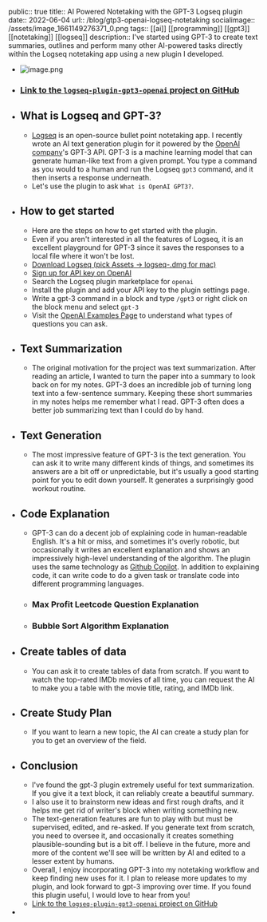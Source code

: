 public:: true
title:: AI Powered Notetaking with the GPT-3 Logseq plugin
date:: 2022-06-04
url:: /blog/gtp3-openai-logseq-notetaking
socialimage:: /assets/image_1661149276371_0.png
tags:: [[ai]] [[programming]] [[gpt3]] [[notetaking]] [[logseq]]
description:: I've started using GPT-3 to create text summaries, outlines and perform many other AI-powered tasks directly within the Logseq notetaking app using a new plugin I developed.

- ![image.png](../assets/image_1661149276371_0.png)
- ### [Link to the `logseq-plugin-gpt3-openai` project on GitHub](https://github.com/briansunter/logseq-plugin-gpt3-openai)
- ## What is Logseq and GPT-3?
	- [Logseq](https://logseq.com/) is an open-source bullet point notetaking app. I recently wrote an AI text generation plugin for it powered by the [OpenAI company](https://openai.com/)'s GPT-3 API.
	  GPT-3 is a machine learning model that can generate human-like text from a given prompt. You type a command as you would to a human and run the Logseq  `gpt3` command, and it then inserts a response underneath.
	- Let's use the plugin to ask `What is OpenAI GPT3?`.
- ## How to get started
	- Here are the steps on how to get started with the plugin.
	- Even if you aren't interested in all the features of Logseq, it is an excellent playground for GPT-3 since it saves the responses to a local file where it won't be lost.
	- [Download Logseq (pick Assets -> logseq-.dmg for mac)](https://github.com/logseq/logseq/releases)
	- [Sign up for API key on OpenAI](https://openai.com/api/)
	- Search the Logseq plugin marketplace for `openai`
	- Install the plugin and add your API key to the plugin settings page.
	- Write a gpt-3 command in a block and type `/gpt3` or right click on the block menu and select `gpt-3`
	- Visit the [OpenAI Examples Page](https://beta.openai.com/examples/) to understand what types of questions you can ask.
- ## Text Summarization
	- The original motivation for the project was text summarization. After reading an article, I wanted to turn the paper into a summary to look back on for my notes. GPT-3 does an incredible job of turning long text into a few-sentence summary. Keeping these short summaries in my notes helps me remember what I read. GPT-3 often does a better job summarizing text than I could do by hand.
- ## Text Generation
	- The most impressive feature of GPT-3 is the text generation. You can ask it to write many different kinds of things, and sometimes its answers are a bit off or unpredictable, but it's usually a good starting point for you to edit down yourself. It generates a surprisingly good workout routine.
- ## Code Explanation
	- GPT-3 can do a decent job of explaining code in human-readable English. It's a hit or miss, and sometimes it's overly robotic, but occasionally it writes an excellent explanation and shows an impressively high-level understanding of the algorithm. The plugin uses the same technology as [Github Copilot](https://copilot.github.com/). In addition to explaining code, it can write code to do a given task or translate code into different programming languages.
	- ### Max Profit Leetcode Question Explanation
	- ### Bubble Sort Algorithm Explanation
- ## Create tables of data
	- You can ask it to create tables of data from scratch. If you want to watch the top-rated IMDb movies of all time, you can request the AI to make you a table with the movie title, rating, and IMDb link.
- ## Create Study Plan
	- If you want to learn a new topic, the AI can create a study plan for you to get an overview of the field.
- ## Conclusion
	- I've found the gpt-3 plugin extremely useful for text summarization. If you give it a text block, it can reliably create a beautiful summary.
	- I also use it to brainstorm new ideas and first rough drafts, and it helps me get rid of writer's block when writing something new.
	- The text-generation features are fun to play with but must be supervised, edited, and re-asked. If you generate text from scratch, you need to oversee it, and occasionally it creates something plausible-sounding but is a bit off. I believe in the future, more and more of the content we'll see will be written by AI and edited to a lesser extent by humans.
	- Overall, I enjoy incorporating GPT-3 into my notetaking workflow and keep finding new uses for it. I plan to release more updates to my plugin, and look forward to gpt-3 improving over time. If you found this plugin useful, I would love to hear from you!
	- [Link to the `logseq-plugin-gpt3-openai` project on GitHub](https://github.com/briansunter/logseq-plugin-gpt3-openai)
-